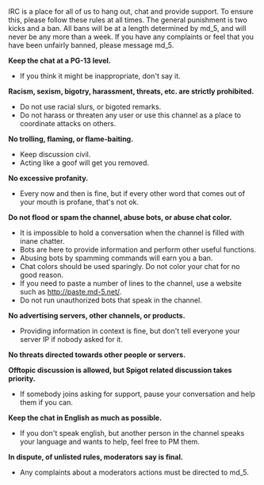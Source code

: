IRC is a place for all of us to hang out, chat and provide support. To ensure this, please follow these rules at all times. The general punishment is two kicks and a ban. All bans will be at a length determined by md_5, and will never be any more than a week. If you have any complaints or feel that you have been unfairly banned, please message md_5.

**Keep the chat at a PG-13 level.**

* If you think it might be inappropriate, don't say it.

**Racism, sexism, bigotry, harassment, threats, etc. are strictly prohibited.**

* Do not use racial slurs, or bigoted remarks.
* Do not harass or threaten any user or use this channel as a place to coordinate attacks on others.

**No trolling, flaming, or flame-baiting.**

* Keep discussion civil.
* Acting like a goof will get you removed.

**No excessive profanity.**

* Every now and then is fine, but if every other word that comes out of your mouth is profane, that's not ok.

**Do not flood or spam the channel, abuse bots, or abuse chat color.**

* It is impossible to hold a conversation when the channel is filled with inane chatter.
* Bots are here to provide information and perform other useful functions.
* Abusing bots by spamming commands will earn you a ban.
* Chat colors should be used sparingly. Do not color your chat for no good reason.
* If you need to paste a number of lines to the channel, use a website such as http://paste.md-5.net/.
* Do not run unauthorized bots that speak in the channel.

**No advertising servers, other channels, or products.**

* Providing information in context is fine, but don't tell everyone your server IP if nobody asked for it.

**No threats directed towards other people or servers.**

**Offtopic discussion is allowed, but Spigot related discussion takes priority.**

* If somebody joins asking for support, pause your conversation and help them if you can.

**Keep the chat in English as much as possible.**

* If you don't speak english, but another person in the channel speaks your language and wants to help, feel free to PM them.

**In dispute, of unlisted rules, moderators say is final.**

* Any complaints about a moderators actions must be directed to md_5.

